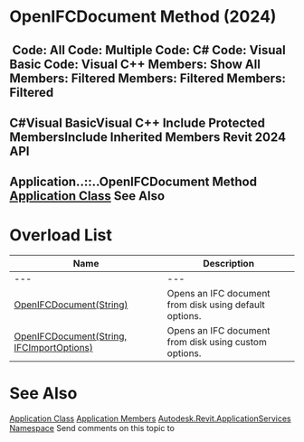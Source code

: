 # OpenIFCDocument Method (2024)

﻿
 Code: All Code: Multiple Code: C# Code: Visual Basic Code: Visual C++  Members: Show All Members: Filtered Members: Filtered Members: Filtered   
---  
C#Visual BasicVisual C++
Include Protected MembersInclude Inherited Members
Revit 2024 API  
---  
Application..::..OpenIFCDocument Method   
[Application Class](94db8ea8-d2c3-5e71-8030-466bcb8e4426.md "Application Class") See Also  
---  
# Overload List
| Name | Description |
| --- | --- |
| --- | --- | --- |
| [OpenIFCDocument(String)](596a3b91-4647-a3b6-818f-17f722f13c53.md "OpenIFCDocument Method \(String\)") | Opens an IFC document from disk using default options. |
| [OpenIFCDocument(String, IFCImportOptions)](84e92ca4-6c6a-af82-454e-1c0b7b145398.md "OpenIFCDocument Method \(String, IFCImportOptions\)") | Opens an IFC document from disk using custom options. |

# See Also
[Application Class](94db8ea8-d2c3-5e71-8030-466bcb8e4426.md "Application Class")
[Application Members](e34107f5-ef2d-ab52-1d17-98a235ca7e10.md "Application Members")
[Autodesk.Revit.ApplicationServices Namespace](91957e18-2935-006c-83ab-3b5b9dbb5928.md "Autodesk.Revit.ApplicationServices Namespace")
Send comments on this topic to 